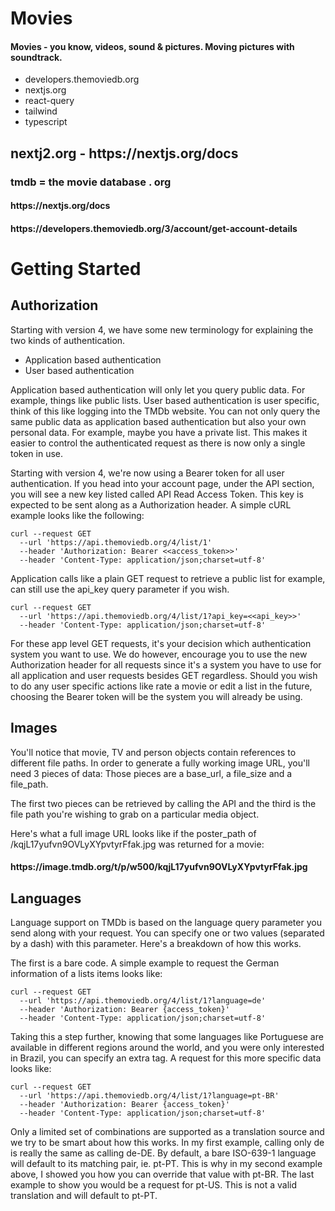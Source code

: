 <h1>Movies</h1>
<h4>Movies - you know, videos, sound &amp; pictures.  Moving pictures with soundtrack.</h4>

<ul>
    <li>developers.themoviedb.org</li>
    <li>nextjs.org</li>
    <li>react-query</li>
    <li>tailwind</li>
    <li>typescript</li>
</ul>

<h2>nextj2.org - https://nextjs.org/docs</h2>

<h3>tmdb = the movie database . org</h3>

<h4>https://nextjs.org/docs</h4>

<h4>https://developers.themoviedb.org/3/account/get-account-details</h4>

<h1>Getting Started</h1>

<h2>Authorization</h2>

<p>Starting with version 4, we have some new terminology for explaining the two kinds of authentication.</p>
<ul>
    <li>Application based authentication</li>
    <li>User based authentication</li>
</ul>

<p>Application based authentication will only let you query public data. For example, things like public lists. User based authentication is user specific, think of this like logging into the TMDb website. You can not only query the same public data as application based authentication but also your own personal data. For example, maybe you have a private list. This makes it easier to control the authenticated request as there is now only a single token in use.</p>

<p>Starting with version 4, we're now using a Bearer token for all user authentication. If you head into your account page, under the API section, you will see a new key listed called API Read Access Token. This key is expected to be sent along as a Authorization header. A simple cURL example looks like the following:</p>

```
curl --request GET 
  --url 'https://api.themoviedb.org/4/list/1' 
  --header 'Authorization: Bearer <<access_token>>' 
  --header 'Content-Type: application/json;charset=utf-8'
```

<p>Application calls like a plain GET request to retrieve a public list for example, can still use the api_key query parameter if you wish.</p>

```
curl --request GET 
  --url 'https://api.themoviedb.org/4/list/1?api_key=<<api_key>>' 
  --header 'Content-Type: application/json;charset=utf-8'
```

<p>For these app level GET requests, it's your decision which authentication system you want to use. We do however, encourage you to use the new Authorization header for all requests since it's a system you have to use for all application and user requests besides GET regardless. Should you wish to do any user specific actions like rate a movie or edit a list in the future, choosing the Bearer token will be the system you will already be using.</p>

<h2>Images</h2>

<p>You'll notice that movie, TV and person objects contain references to different file paths. In order to generate a fully working image URL, you'll need 3 pieces of data: Those pieces are a base_url, a file_size and a file_path.</p>

<p>The first two pieces can be retrieved by calling the API and the third is the file path you're wishing to grab on a particular media object.
    
<p>Here's what a full image URL looks like if the poster_path of /kqjL17yufvn9OVLyXYpvtyrFfak.jpg was returned for a movie:</p>

<h4>https://image.tmdb.org/t/p/w500/kqjL17yufvn9OVLyXYpvtyrFfak.jpg</h4>
    
<h2>Languages</h2>

<p>Language support on TMDb is based on the language query parameter you send along with your request. You can specify one or two values (separated by a dash) with this parameter. Here's a breakdown of how this works.</p>

<p>The first is a bare code. A simple example to request the German information of a lists items looks like:</p>

```
curl --request GET 
  --url 'https://api.themoviedb.org/4/list/1?language=de' 
  --header 'Authorization: Bearer {access_token}' 
  --header 'Content-Type: application/json;charset=utf-8'
```

<p>Taking this a step further, knowing that some languages like Portuguese are available in different regions around the world, and you were only interested in Brazil, you can specify an extra tag. A request for this more specific data looks like:</p>

```
curl --request GET 
  --url 'https://api.themoviedb.org/4/list/1?language=pt-BR' 
  --header 'Authorization: Bearer {access_token}' 
  --header 'Content-Type: application/json;charset=utf-8'
```

<p>Only a limited set of combinations are supported as a translation source and we try to be smart about how this works. In my first example, calling only de is really the same as calling de-DE. By default, a bare ISO-639-1 language will default to its matching pair, ie. pt-PT. This is why in my second example above, I showed you how you can override that value with pt-BR. The last example to show you would be a request for pt-US. This is not a valid translation and will default to pt-PT.</p>
